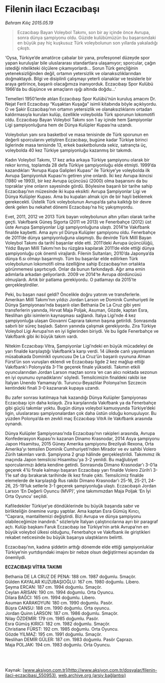 # Filenin ilacı Eczacıbaşı

*Behram Kılıç 2015.05.19*

<div class="pNewsDetailMainContent" itemprop="articleBody">
 <blockquote>
  <p>
   Eczacıbaşı Bayan Voleybol Takımı, son bir ay içinde önce Avrupa, sonra dünya şampiyonu oldu. Güzide kulübümüzün bu başarısındaki en büyük pay hiç kuşkusuz Türk voleybolunun son yıllarda yakaladığı çıkıştı.
  </p>
 </blockquote>
 <p>
  ‘Oysa, Türkiye’de amatörce çabalar bir yana, profesyonel düzeyde spor yapan kuruluşlar bile uluslararası standartlara ulaşamıyor; sporcular, çağın istediği nitelikteki ölçülere çıkamıyorlardı… Sorun Türk gençliğinin yeteneksizliğinden değil, ortamın yetersizlik ve olanaksızlıklarından doğmaktaydı. Bilgi ve disiplinli çalışmayı yeterli olanaklar ve tesislerle bir araya getirince, başarılı olacağımıza inanıyorduk. Eczacıbaşı Spor Kulübü 1966’da bu düşünce ve amaçların ışığı altında doğdu…’
 </p>
 <p>
  Temelleri 1950’lerde atılan Eczacıbaşı Spor Kulübü’nün kuruluş amacını Dr. Nejat Ferit Eczacıbaşı “Kuşaktan Kuşağa” isimli kitabında böyle açıklıyordu. O ve Şakir Eczacıbaşı’nın ortamın yetersizlik ve olanaksızlıklarını ortadan kaldırmasıyla kurulan kulüp, özellikle voleybolda Türk sporunun lokomotifi oldu. Eczacıbaşı Bayan Voleybol Takımı son 1 ay içinde hem Şampiyonlar Ligi şampiyonluğuna hem de Dünya Kulüpler Kupası’na uzandı.
 </p>
 <p>
  Voleybolun yanı sıra basketbol ve masa tenisinde de Türk sporunun en değerli sporcularını yetiştiren Eczacıbaşı, bugüne kadar Türkiye birinci liglerinde masa tenisinde 13, erkek basketbolunda sekiz, satrançta üç, voleybolda 40 kez Türkiye şampiyonluğu kazanmış bir takımdı.
 </p>
 <p>
  Kadın Voleybol Takımı, 17 kez arka arkaya Türkiye şampiyonu olarak bir rekor kırmış, toplamda 28 defa Türkiye şampiyonluğu elde etmişti. 1999’da kazandıkları “Avrupa Kupa Galipleri Kupası” ile Türkiye’ye voleybolda ilk Avrupa Şampiyonluk Kupası’nı getiren yine onlardı. İki kez Avrupa ikincisi (1980 ve 1993), bir kez Avrupa üçüncüsü (2000) olma başarısını da bu topraklar yine onların sayesinde gördü. Böylesine başarılı bir tarihe sahip Eczacıbaşı’nın müzesinde iki kupa eksikti: Avrupa Şampiyonlar Ligi ve Dünya Kulüpler Kupası. Ama bu kupaları almak için de bir hayli beklemek gerekecekti. Üstelik Türk voleybolunun Avrupa’da şaha kalktığı bir devre denk gelen bu nekahet dönemi Eczacıbaşı’na hiç yakışmıyordu.
 </p>
 <p>
  Evet, 2011, 2012 ve 2013 Türk bayan voleybolunun altın yılları olarak tarihe geçti. Vakıfbank Güneş Sigorta (2011 ve 2013) ve Fenerbahçe (2012) üst üste Avrupa Şampiyonlar Ligi şampiyonluğuna ulaştı. 2014’te Vakıfbank finalde kaybetti. Ama aynı yıl Dünya Kulüpler şampiyonu oldu. Fenerbahçe de 2011’de dünya şampiyonluğuna ulaşmıştı. Bu devirde Türk Millî Bayan Voleybol Takımı da tarihî başarılar elde etti. 2011’deki Avrupa üçüncülüğü, Yıldız Bayan Millî Takımı’nın bu rüzgâra kapılarak 2011’de elde ettiği dünya şampiyonluğu çok önemli virajlardı. Filenin Sultanları, 2010’da Japonya’da dünya 6.sı olmayı başarmıştı. Tüm bu başarılar elde edilirken Türk voleybolunun lokomotifi olma özelliğine sahip Eczacıbaşı’nın ortalıkta görünmemesi şaşırtıcıydı. Onlar da bunun farkındaydı. Ağır ama emin adımlarla arkadan geliyorlardı. 2009 ve 2014’te Avrupa dördüncüsü olmuşlardı. Artık bir patlama gerekiyordu. O patlamayı da 2015’te gerçekleştirdiler.
 </p>
 <p>
  Peki, bu başarı nasıl geldi? Öncelikle doğru yatırım ve transferlerle. Amerikan Millî Takımı’nın yıldızı Jordan Larson ve Dominik Cumhuriyeti ile Dünya Şampiyonası’nda başarılı olan Bethania De La Cruz gibi yeni transferlerin yanında, Hırvat Maja Poljak, Asuman, Gözde, kaptan Esra, Neslihan gibi isimlerin kaynaşması sağlandı. İtalya Ligi’nde 4 kez şampiyonluğa ulaşan Giovanni Caprara takımın başına getirildi. Sonrasında sabırlı bir süreç başladı. Sabrın yanında çalışmak gerekiyordu. Zira Türkiye Voleybol Ligi Avrupa’nın en iyi liglerinden biriydi. Ve bu ligde Fenerbahçe ve Vakıfbank gibi iki büyük takım vardı.
 </p>
 <p>
  Nitekim Eczacıbaşı Vitra, Şampiyonlar Ligi’ndeki en büyük mücadeleyi de yarı finalde karşılaştığı Vakıfbank’a karşı verdi. 14 ülkede canlı yayımlanan müsabakada Dominikli oyuncusu De La Cruz’ün başarılı oyununa Alman Fürst’ün son vuruşları eklendi ve Eczacıbaşı ligde 2 kez mağlup ettiği Vakıfbank’ı Polonya’da 3-1’le geçerek finale yükseldi. Takımın etkili oyuncularından Jordan Larson maçtan sonra ‘en can alıcı noktada sezonun en iyi oyununu oynadıklarını’ söyledi. Temsilcimizin finaldeki rakibi ise İtalyan Unendo Yamamay’dı. Turuncu-Beyazlılar Polonya’nın Szczecin kentindeki finali 3-0 kazanarak kupaya uzandı.
 </p>
 <p>
  Bu zafer sonrası katılmaya hak kazandığı Dünya Kulüpler Şampiyonası Eczacıbaşı için daha kolaydı. Zira karşılarında Vakıfbank ya da Fenerbahçe gibi güçlü takımlar yoktu. Bugün dünya voleybol kamuoyunda Türkiye’deki ligin, uluslararası şampiyonalardan çok daha üstün olduğu konuşuluyor. Bu yüzden Polonya’da en zevkli maç Eczacıbaşı VitrA ile Vakıfbank arasında oynandı.
 </p>
 <p>
  Dünya Kulüpler Şampiyonası’nda Eczacıbaşı’nın rakipleri arasında, Avrupa Konfederasyon Kupası’nı kazanan Dinamo Krasnodar, 2014 Asya şampiyonu Japon Hisamitsu, 2015 Güney Amerika şampiyonu Brezilyalı Rexona, Orta Amerika’yı temsilen Dominik Cumhuriyeti’nden Mirador ve ev sahibi Volero Zürih takımları vardı. Şampiyona 2 grup hâlinde gerçekleştirildi. Takımımız ilk maçında Japon temsilcisi Hisamitsu’ya 3-2 yenildi. Bu mağlubiyet sporcularımızı âdeta kendine getirdi. Sonrasında Dimano Krasnodar’ı 3-0’la geçerek 4’lü finale kalmayı başaran Eczacıbaşı yarı finalde Volero Zürih’i 3-1’le saf dışı bırakarak tarihinde ilk kez finale çıktı. Temsilcimiz finalde elemelerde de karşılaştığı Rus rakibi Dimano Krasnodar’ı 25-16, 25-21, 24-26, 25-19’luk setlerle 3-1 geçerek şampiyonluğa ulaştı. Eczacıbaşılı Jordan Larson ‘En Değerli Oyuncu (MVP)’, yine takımımızdan Maja Poljak ‘En İyi Orta Oyuncu’ seçildi.
 </p>
 <p>
  Kafiledekiler Türkiye’ye döndüklerinde bu büyük başarıda sabır ve birlikteliğin önemine vurgu yaptılar. Ama kaptan Esra Gümüş Kırıcı, “Caprara, mantalitemizi değiştirdi. Bizi Avrupa ve dünya şampiyonu olabileceğimize inandırdı.” sözleriyle İtalyan çalıştırıcılarına ayrı bir paragraf açtı. Kulüp başkanı Faruk Eczacıbaşı ise Türkiye’nin artık Avrupa’nın en büyük voleybol ülkesi olduğunu, Fenerbahçe ve Vakıfbank ile giriştikleri rekabet neticesinde bu büyük başarıya ulaştıklarını belirtti.
 </p>
 <p>
  Eczacıbaşı’nın, kadına şiddetin arttığı dönemde elde ettiği şampiyonluklar Türkiye’nin yurtdışındaki imajını bir nebze olsun değiştirmesi açısından da önemliydi.
 </p>
 <p>
  <strong>
   ECZACIBAŞI VİTRA TAKIMI
  </strong>
 </p>
 <p>
  Bethania DE LA CRUZ DE PENA: 188 cm. 1987 doğumlu. Smaçör.
  <br>
   Gülden KAYALAR KUZUBAŞIOĞLU: 167 cm. 1980 doğumlu. Libero.
   <br>
    Şeyma ERCAN: 187 cm. 1994 doğumlu. Smaçör.
    <br>
     Ceylan ARISAN: 190 cm. 1994 doğumlu. Orta Oyuncu.
     <br>
      Dilara BAĞCI: 165 cm. 1994 doğumlu. Libero.
      <br/>
      Asuman KARAKOYUN: 180 cm. 1990 doğumlu. Pasör.
      <br/>
      Büşra CANSU: 188 cm. 1990 doğumlu. Orta oyuncu.
      <br/>
      Jordan Quinn LARSON: 187 cm. 1986 doğumlu. Smaçör.
      <br/>
      Nilay ÖZDEMİR: 179 cm. 1985 doğumlu. Pasör.
      <br/>
      Esra Gümüş KIRICI: 182 cm. 1982 doğumlu. Smaçör.
      <br/>
      Christiane FÜRST: 192 cm. 1985 doğumlu. Orta Oyuncu.
      <br/>
      Gözde YILMAZ: 195 cm. 1991 doğumlu. Smaçör.
      <br/>
      Neslihan DEMİR GÜLER: 187 cm. 1983 doğumlu. Pasör Çaprazı.
      <br/>
      Maja POLJAK: 194 cm. 1983 doğumlu. Orta Oyuncu.
     </br>
    </br>
   </br>
  </br>
 </p>
 <p>
 </p>
</div>


Kaynak: [www.aksiyon.com.tr](http://www.aksiyon.com.tr/dosyalar/filenin-ilaci-eczacibasi_550953), [web.archive.org (arşiv bağlantısı)](http://web.archive.org/web/20150718115852/http://www.aksiyon.com.tr/dosyalar/filenin-ilaci-eczacibasi_550953)
